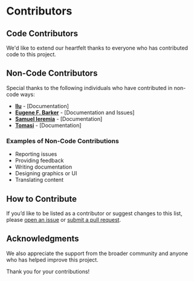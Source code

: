 # Contributors

## Code Contributors

We'd like to extend our heartfelt thanks to everyone who has contributed code to this project.

## Non-Code Contributors

Special thanks to the following individuals who have contributed in non-code ways:

- **[Ilu](https://github.com/ilu73)** - [Documentation]
- **[Eugene F. Barker](https://github.com/genebarker)** - [Documentation and Issues]
- **[Samuel Ieremia](https://github.com/Lilomaiava)** - [Documentation]
- **[Tomasi](https://github.com/tomashee)** - [Documentation]

### Examples of Non-Code Contributions

- Reporting issues
- Providing feedback
- Writing documentation
- Designing graphics or UI
- Translating content

## How to Contribute

If you’d like to be listed as a contributor or suggest changes to this list, please [open an issue](link-to-issue-tracker) or [submit a pull request](link-to-repo).

## Acknowledgments

We also appreciate the support from the broader community and anyone who has helped improve this project.

Thank you for your contributions!
